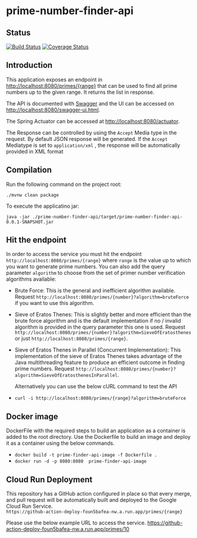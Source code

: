 # prime-number-finder-api
## Status
[![Build Status](https://app.travis-ci.com/praveenD3veloper/prime-number-finder-api.svg?branch=main)](https://app.travis-ci.com/github/praveenD3veloper/prime-number-finder-api) [![Coverage Status](https://coveralls.io/repos/github/praveenD3veloper/prime-number-finder-api/badge.svg?branch=main)](https://coveralls.io/github/praveenD3veloper/prime-number-finder-api?branch=main)

## Introduction

This application exposes an endpoint in <http://localhost:8080/primes/{range}> that can be used to find all prime numbers up to the given range.  It returns the list in response.

The API is documented with [Swagger](http://swagger.io/) and the UI can be accessed on <http://localhost:8080/swagger-ui.html>.

The Spring Actuator can be accessed at <http://localhost:8080/actuator>.

The Response can be controlled by using the `Accept` Media type in the request.  By default JSON response will be generated.  If the `Accept` Mediatype is set to `application/xml` , the response will be automatically provided in XML format


## Compilation

Run the following command on the project root:

    ./mvnw clean package

To execute the applicatino jar:

    java -jar ./prime-number-finder-api/target/prime-number-finder-api-0.0.1-SNAPSHOT.jar

## Hit the endpoint

In order to access the service you must hit the endpoint `http://localhost:8080/primes/{range}` where `range` is the value up to which you want to generate prime numbers. You can also add the query parameter `algorithm` to choose from the set of primer number verification algorithms available:

  * Brute Force: This is the general and inefficient algorithm available. Request `http://localhost:8080/primes/{number}?algorithm=bruteForce` if you want to use this algorithm.
  * Sieve of Eratos Thenes: This is slightly better and more efficient than the brute force algorithm and is the default implementation if no / invalid algorithm is provided in the query parameter this one is used. Request `http://localhost:8080/primes/{number}?algorithm=SieveOfEratosthenes` or just `http://localhost:8080/primes/{range}`.
  * Sieve of Eratos Thenes in Parallel (Concurrent Implementation):  This implementation of the sieve of Eratos Thenes takes advantage of the Java multithreading feature to produce an efficient outcome in finding prime numbers. Request `http://localhost:8080/primes/{number}?algorithm=SieveOfEratosthenesInParallel`.
    

    Alternatively you can use the below cURL command to test the API
  * `curl -i http://localhost:8080/primes/{range}?algorithm=bruteForce`

## Docker image
  DockerFile with the required steps to build an application as a container is added to the root directory.  Use the Dockerfile to build an image and deploy it as a container using the below commands.
  * `docker build -t prime-finder-api-image -f Dockerfile .`
  * `docker run -d -p 8080:8080  prime-finder-api-image`

## Cloud Run Deployment
  This repository has a GitHub action configured in place so that every merge, and pull request will be automatically built and deployed to the Google Cloud Run Service.  
  `https://github-action-deploy-foun5bafea-nw.a.run.app/primes/{range}`

Please use the below example URL to access the service.
  <https://github-action-deploy-foun5bafea-nw.a.run.app/primes/10>
